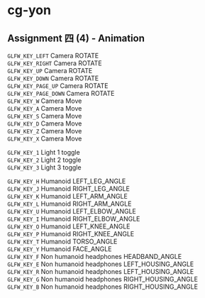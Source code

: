 # cg-yon
## Assignment 四 (4) - Animation

`GLFW_KEY_LEFT` 			Camera ROTATE  
`GLFW_KEY_RIGHT` 			Camera ROTATE  
`GLFW_KEY_UP` 			Camera ROTATE  
`GLFW_KEY_DOWN` 			Camera ROTATE  
`GLFW_KEY_PAGE_UP` 		Camera ROTATE  
`GLFW_KEY_PAGE_DOWN` 		Camera ROTATE  
`GLFW_KEY_W` 				Camera Move  
`GLFW_KEY_A` 				Camera Move  
`GLFW_KEY_S` 				Camera Move  
`GLFW_KEY_D` 				Camera Move  
`GLFW_KEY_Z` 				Camera Move  
`GLFW_KEY_X` 				Camera Move  

`GLFW_KEY_1` Light 1 toggle  
`GLFW_KEY_2` Light 2 toggle  
`GLFW_KEY_3` Light 3 toggle  

`GLFW_KEY_H` Humanoid LEFT_LEG_ANGLE  
`GLFW_KEY_J` Humanoid RIGHT_LEG_ANGLE  
`GLFW_KEY_K` Humanoid LEFT_ARM_ANGLE  
`GLFW_KEY_L` Humanoid RIGHT_ARM_ANGLE  
`GLFW_KEY_U` Humanoid LEFT_ELBOW_ANGLE  
`GLFW_KEY_I` Humanoid RIGHT_ELBOW_ANGLE  
`GLFW_KEY_O` Humanoid LEFT_KNEE_ANGLE  
`GLFW_KEY_P` Humanoid RIGHT_KNEE_ANGLE  
`GLFW_KEY_T` Humanoid TORSO_ANGLE  
`GLFW_KEY_Y` Humanoid FACE_ANGLE  
`GLFW_KEY_F` Non humanoid headphones HEADBAND_ANGLE  
`GLFW_KEY_E` Non humanoid headphones LEFT_HOUSING_ANGLE  
`GLFW_KEY_R` Non humanoid headphones LEFT_HOUSING_ANGLE  
`GLFW_KEY_G` Non humanoid headphones RIGHT_HOUSING_ANGLE  
`GLFW_KEY_B` Non humanoid headphones RIGHT_HOUSING_ANGLE  

